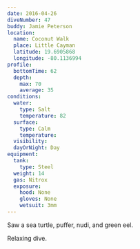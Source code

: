 ```yaml
---
date: 2016-04-26
diveNumber: 47
buddy: Jamie Peterson
location:
  name: Coconut Walk
  place: Little Cayman
  latitude: 19.6905868
  longitude: -80.1136994
profile:
  bottomTime: 62
  depth:
    max: 70
    average: 35
conditions:
  water:
    type: Salt
    temperature: 82
  surface:
    type: Calm
    temperature:
  visibility:
  dayOrNight: Day
equipment:
  tank:
    type: Steel
  weight: 14
  gas: Nitrox
  exposure:
    hood: None
    gloves: None
    wetsuit: 3mm
---
```

Saw a sea turtle, puffer, nudi, and green eel.

Relaxing dive.
